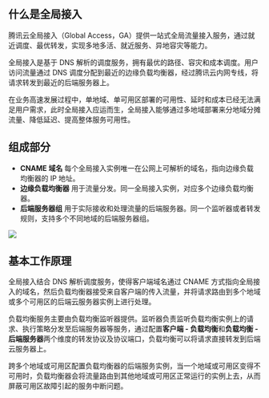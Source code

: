 ## 什么是全局接入
腾讯云全局接入（Global Access，GA）提供一站式全局流量接入服务，通过就近调度、最优转发，实现多地多活、就近服务、异地容灾等能力。

全局接入是基于 DNS 解析的调度服务，拥有最优的路径、容灾和成本调度。用户访问流量通过 DNS 调度分配到最近的边缘负载均衡器，经过腾讯云内网专线，将请求转发到最近的后端服务器上。

在业务高速发展过程中，单地域、单可用区部署的可用性、延时和成本已经无法满足用户需求，此时全局接入应运而生，全局接入能够通过多地域部署来分地域分摊流量、降低延迟、提高整体服务可用性。


## 组成部分
- **CNAME 域名**
每个全局接入实例唯一在公网上可解析的域名，指向边缘负载均衡器的 IP 地址。
- **边缘负载均衡器**
用于流量分发。同一全局接入实例，对应多个边缘负载均衡器。
- **后端服务器组**
用于实际接收和处理流量的后端服务器。同一个监听器或者转发规则，支持多个不同地域的后端服务器组。

![](https://main.qcloudimg.com/raw/63bc10d4dd3656af98fedc31894fc730.svg)


## 基本工作原理
全局接入结合 DNS 解析调度服务，使得客户端域名通过 CNAME 方式指向全局接入的域名，然后负载均衡器接受来自客户端的传入流量，并将请求路由到多个地域或多个可用区的后端云服务器实例上进行处理。

负载均衡服务主要由负载均衡监听器提供。监听器负责监听负载均衡实例上的请求、执行策略分发至后端服务器等服务，通过配置**客户端 - 负载均衡**和**负载均衡 - 后端服务器**两个维度的转发协议及协议端口，负载均衡可以将请求直接转发到后端云服务器上。

跨多个地域或可用区配置负载均衡器的后端服务实例，当一个地域或可用区变得不可用时，负载均衡器会将流量路由到其他地域或可用区正常运行的实例上去，从而屏蔽可用区故障引起的服务中断问题。